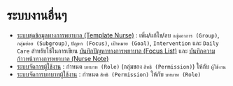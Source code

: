 # ระบบงานอื่นๆ
* [ระบบชุดข้อมูลทางการพยาบาล (Template Nurse)](template-nurse.md) : เพิ่ม/แก้ไข/ลบ `กลุ่มอาการ (Group)`, `กลุ่มย่อย (Subgroup)`, `ปัญหา (Focus)`, `เป้าหมาย (Goal)`, `Intervention` และ `Daily Care` สำหรับใช้ในการเขียน [บันทึกปัญหาทางการพยาบาล (Focus List)](../shared/focus-list.md) และ [บันทึกความก้าวหน้าทางการพยาบาล (Nurse Note)](../shared/focus-note.md)
* [ระบบจัดการผู้ใช้งาน](user-list.md) : กำหนด `บทบาท (Role)` (กลุ่มของ `สิทธิ (Permission)`) ให้กับ `ผู้ใช้งาน`
* [ระบบจัดการบทบาทผู้ใช้งาน](permission-list.md) : กำหนด `สิทธิ (Permission)` ให้กับ `บทบาท (Role)`
